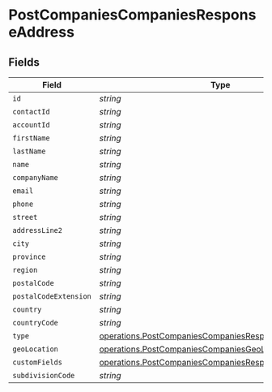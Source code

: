 # PostCompaniesCompaniesResponseAddress


## Fields

| Field                                                                                                                            | Type                                                                                                                             | Required                                                                                                                         | Description                                                                                                                      |
| -------------------------------------------------------------------------------------------------------------------------------- | -------------------------------------------------------------------------------------------------------------------------------- | -------------------------------------------------------------------------------------------------------------------------------- | -------------------------------------------------------------------------------------------------------------------------------- |
| `id`                                                                                                                             | *string*                                                                                                                         | :heavy_minus_sign:                                                                                                               | N/A                                                                                                                              |
| `contactId`                                                                                                                      | *string*                                                                                                                         | :heavy_minus_sign:                                                                                                               | N/A                                                                                                                              |
| `accountId`                                                                                                                      | *string*                                                                                                                         | :heavy_minus_sign:                                                                                                               | N/A                                                                                                                              |
| `firstName`                                                                                                                      | *string*                                                                                                                         | :heavy_minus_sign:                                                                                                               | N/A                                                                                                                              |
| `lastName`                                                                                                                       | *string*                                                                                                                         | :heavy_minus_sign:                                                                                                               | N/A                                                                                                                              |
| `name`                                                                                                                           | *string*                                                                                                                         | :heavy_minus_sign:                                                                                                               | N/A                                                                                                                              |
| `companyName`                                                                                                                    | *string*                                                                                                                         | :heavy_minus_sign:                                                                                                               | N/A                                                                                                                              |
| `email`                                                                                                                          | *string*                                                                                                                         | :heavy_minus_sign:                                                                                                               | N/A                                                                                                                              |
| `phone`                                                                                                                          | *string*                                                                                                                         | :heavy_minus_sign:                                                                                                               | N/A                                                                                                                              |
| `street`                                                                                                                         | *string*                                                                                                                         | :heavy_minus_sign:                                                                                                               | N/A                                                                                                                              |
| `addressLine2`                                                                                                                   | *string*                                                                                                                         | :heavy_minus_sign:                                                                                                               | N/A                                                                                                                              |
| `city`                                                                                                                           | *string*                                                                                                                         | :heavy_minus_sign:                                                                                                               | N/A                                                                                                                              |
| `province`                                                                                                                       | *string*                                                                                                                         | :heavy_minus_sign:                                                                                                               | N/A                                                                                                                              |
| `region`                                                                                                                         | *string*                                                                                                                         | :heavy_minus_sign:                                                                                                               | N/A                                                                                                                              |
| `postalCode`                                                                                                                     | *string*                                                                                                                         | :heavy_minus_sign:                                                                                                               | N/A                                                                                                                              |
| `postalCodeExtension`                                                                                                            | *string*                                                                                                                         | :heavy_minus_sign:                                                                                                               | N/A                                                                                                                              |
| `country`                                                                                                                        | *string*                                                                                                                         | :heavy_minus_sign:                                                                                                               | N/A                                                                                                                              |
| `countryCode`                                                                                                                    | *string*                                                                                                                         | :heavy_minus_sign:                                                                                                               | N/A                                                                                                                              |
| `type`                                                                                                                           | [operations.PostCompaniesCompaniesResponseType](../../models/operations/postcompaniescompaniesresponsetype.md)                   | :heavy_minus_sign:                                                                                                               | N/A                                                                                                                              |
| `geoLocation`                                                                                                                    | [operations.PostCompaniesCompaniesGeoLocation](../../models/operations/postcompaniescompaniesgeolocation.md)                     | :heavy_minus_sign:                                                                                                               | N/A                                                                                                                              |
| `customFields`                                                                                                                   | [operations.PostCompaniesCompaniesResponseCustomFields](../../models/operations/postcompaniescompaniesresponsecustomfields.md)[] | :heavy_minus_sign:                                                                                                               | N/A                                                                                                                              |
| `subdivisionCode`                                                                                                                | *string*                                                                                                                         | :heavy_minus_sign:                                                                                                               | N/A                                                                                                                              |